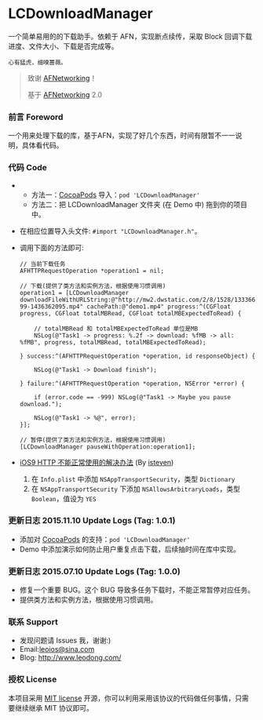 # LCDownloadManager

一个简单易用的的下载助手。依赖于 AFN，实现断点续传，采取 Block 回调下载进度、文件大小、下载是否完成等。

    心有猛虎，细嗅蔷薇。

> 致谢 [AFNetworking](https://github.com/AFNetworking/AFNetworking)！
>
> 基于 [AFNetworking](https://github.com/AFNetworking/AFNetworking) 2.0



### 前言 Foreword
一个用来处理下载的库，基于AFN，实现了好几个东西，时间有限暂不一一说明，具体看代码。



### 代码 Code
* 
  - 方法一：[CocoaPods](https://cocoapods.org/) 导入：`pod 'LCDownloadManager'`
  - 方法二：把 LCDownloadManager 文件夹 (在 Demo 中) 拖到你的项目中。
* 在相应位置导入头文件: `#import "LCDownloadManager.h"`。
* 调用下面的方法即可:
    ```objc
    // 当前下载任务
    AFHTTPRequestOperation *operation1 = nil;
    
    // 下载(提供了类方法和实例方法，根据使用习惯调用)
    operation1 = [LCDownloadManager downloadFileWithURLString:@"http://mw2.dwstatic.com/2/8/1528/133366-99-1436362095.mp4" cachePath:@"demo1.mp4" progress:^(CGFloat progress, CGFloat totalMBRead, CGFloat totalMBExpectedToRead) {
        
        // totalMBRead 和 totalMBExpectedToRead 单位是MB
        NSLog(@"Task1 -> progress: %.2f -> download: %fMB -> all: %fMB", progress, totalMBRead, totalMBExpectedToRead);
        
    } success:^(AFHTTPRequestOperation *operation, id responseObject) {
        
        NSLog(@"Task1 -> Download finish");
        
    } failure:^(AFHTTPRequestOperation *operation, NSError *error) {
        
        if (error.code == -999) NSLog(@"Task1 -> Maybe you pause download.");
        
        NSLog(@"Task1 -> %@", error);
    }];
    
    // 暂停(提供了类方法和实例方法，根据使用习惯调用)
    [LCDownloadManager pauseWithOperation:operation1];
    ```

* [iOS9 HTTP 不能正常使用的解决办法](http://segmentfault.com/a/1190000002933776) (By [isteven](http://segmentfault.com/u/isteven))
  1. 在 `Info.plist` 中添加 `NSAppTransportSecurity`，类型 `Dictionary`
  2. 在 `NSAppTransportSecurity` 下添加 `NSAllowsArbitraryLoads`，类型 `Boolean`，值设为 `YES`

### 更新日志 2015.11.10 Update Logs (Tag: 1.0.1)
* 添加对 [CocoaPods](https://cocoapods.org/) 的支持：`pod 'LCDownloadManager'`
* Demo 中添加演示如何防止用户重复点击下载，后续抽时间在库中实现。



### 更新日志 2015.07.10 Update Logs (Tag: 1.0.0)
* 修复一个重要 BUG。这个 BUG 导致多任务下载时，不能正常暂停对应任务。
* 提供类方法和实例方法，根据使用习惯调用。



### 联系 Support
* 发现问题请 Issues 我，谢谢:)
* Email:leoios@sina.com
* Blog: http://www.leodong.com/



### 授权 License
本项目采用 [MIT license](http://opensource.org/licenses/MIT) 开源，你可以利用采用该协议的代码做任何事情，只需要继续继承 MIT 协议即可。
